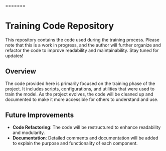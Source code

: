 =======
# Training Code Repository

This repository contains the code used during the training process. Please note that this is a work in progress, and the author will further organize and refactor the code to improve readability and maintainability. Stay tuned for updates!

## Overview

The code provided here is primarily focused on the training phase of the project. It includes scripts, configurations, and utilities that were used to train the model. As the project evolves, the code will be cleaned up and documented to make it more accessible for others to understand and use.

## Future Improvements

- **Code Refactoring**: The code will be restructured to enhance readability and modularity.
- **Documentation**: Detailed comments and documentation will be added to explain the purpose and functionality of each component.

